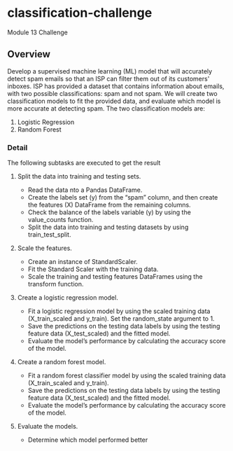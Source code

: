 # classification-challenge
Module 13 Challenge

## Overview ##
Develop a supervised machine learning (ML) model that will accurately detect spam emails so that an ISP can filter them out of its customers' inboxes. ISP has provided a dataset that contains information about emails, with two possible classifications: spam and not spam. We will create two classification models to fit the provided data, and evaluate which model is more accurate at detecting spam. The two classification models are:
1. Logistic Regression
2. Random Forest

### Detail ###
The following subtasks are executed to get the result
1. Split the data into training and testing sets.
   - Read the data nto a Pandas DataFrame.
   - Create the labels set (y) from the “spam” column, and then create the features (X) DataFrame from the remaining columns.
   - Check the balance of the labels variable (y) by using the value_counts function.
   - Split the data into training and testing datasets by using train_test_split.
     
2. Scale the features.
   - Create an instance of StandardScaler.
   - Fit the Standard Scaler with the training data.
   - Scale the training and testing features DataFrames using the transform function.
     
3. Create a logistic regression model.
   - Fit a logistic regression model by using the scaled training data (X_train_scaled and y_train). Set the random_state argument to 1.
   - Save the predictions on the testing data labels by using the testing feature data (X_test_scaled) and the fitted model.
   - Evaluate the model’s performance by calculating the accuracy score of the model.
     
4. Create a random forest model.
   - Fit a random forest classifier model by using the scaled training data (X_train_scaled and y_train).
   - Save the predictions on the testing data labels by using the testing feature data (X_test_scaled) and the fitted model.
   - Evaluate the model’s performance by calculating the accuracy score of the model.
     
6. Evaluate the models.
   - Determine which model performed better
